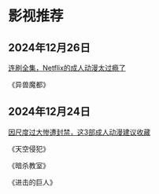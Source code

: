 # 影视推荐

## 2024年12月26日

[连刷全集，Netflix的成人动漫太过瘾了](https://mp.weixin.qq.com/s/vqDYGlQLJOeiBIUui-WGUA)

《异兽魔都》




## 2024年12月24日
[因尺度过大惨遭封禁，这3部成人动漫建议收藏](https://mp.weixin.qq.com/s/TgFyIAC4bfFQygVqtzmIvg)

《天空侵犯》

《暗杀教室》

《进击的巨人》

